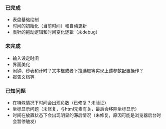 ### 已完成
- 表盘基础绘制
- 时间的初始化（当前时间）和自动更新
- 表针的拖动逻辑和时间变化逻辑（未debug）

### 未完成
- 输入设定时间
- 界面美化
- 闹钟、秒表和计时？文本框或者下拉选框等实现上述参数配置操作？
- 报告文档等

### 已知问题
- 在特殊情况下时间会出现负数（已修复？未验证）
- 坐标显示问题（未修复，与html元素有关，最后会移除坐标显示）
- 时间在放置状态下会出现明显的滞后情况（未修复，原因可能是浏览器后台时会暂停触发）
